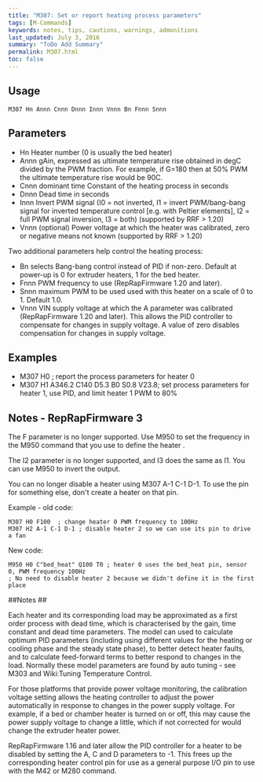 ```yaml
---
title: "M307: Set or report heating process parameters" 
tags: [M-Commands]
keywords: notes, tips, cautions, warnings, admonitions
last_updated: July 3, 2016
summary: "ToDo Add Summary"
permalink: M307.html
toc: false
---
```



## Usage ##
```
M307 Hn Annn Cnnn Dnnn Innn Vnnn Bn Fnnn Snnn 
```

## Parameters ##

+ Hn Heater number (0 is usually the bed heater)
+ Annn gAin, expressed as ultimate temperature rise obtained in degC divided by the PWM fraction. For example, if G=180 then at 50% PWM the ultimate temperature rise would be 90C.
+ Cnnn dominant time Constant of the heating process in seconds
+ Dnnn Dead time in seconds
+ Innn Invert PWM signal (I0 = not inverted, I1 = invert PWM/bang-bang signal for inverted temperature control [e.g. with Peltier elements], I2 = full PWM signal inversion, I3 = both) (supported by RRF > 1.20)
+ Vnnn (optional) Power voltage at which the heater was calibrated, zero or negative means not known (supported by RRF > 1.20)

Two additional parameters help control the heating process:

+ Bn selects Bang-bang control instead of PID if non-zero. Default at power-up is 0 for extruder heaters, 1 for the bed heater.
+ Fnnn PWM frequency to use (RepRapFirmware 1.20 and later).
+ Snnn maximum PWM to be used used with this heater on a scale of 0 to 1. Default 1.0.
+ Vnnn VIN supply voltage at which the A parameter was calibrated (RepRapFirmware 1.20 and later). This allows the PID controller to compensate for changes in supply voltage. A value of zero disables compensation for changes in supply voltage.

## Examples ##

+ M307 H0 ; report the process parameters for heater 0
+ M307 H1 A346.2 C140 D5.3 B0 S0.8 V23.8; set process parameters for heater 1, use PID, and limit heater 1 PWM to 80%

## Notes - RepRapFirmware 3 ##

The F parameter is no longer supported. Use M950 to set the frequency in the M950 command that you use to define the heater .

The I2 parameter is no longer supported, and I3 does the same as I1. You can use M950 to invert the output.

You can no longer disable a heater using M307 A-1 C-1 D-1. To use the pin for something else, don't create a heater on that pin.

Example - old code:

```
M307 H0 F100  ; change heater 0 PWM frequency to 100Hz
M307 H2 A-1 C-1 D-1 ; disable heater 2 so we can use its pin to drive a fan
```

New code:

```
M950 H0 C"bed_heat" Q100 T0 ; heater 0 uses the bed_heat pin, sensor 0, PWM frequency 100Hz
; No need to disable heater 2 because we didn't define it in the first place
```

##Notes ##

Each heater and its corresponding load may be approximated as a first order process with dead time, which is characterised by the gain, time constant and dead time parameters. The model can used to calculate optimum PID parameters (including using different values for the heating or cooling phase and the steady state phase), to better detect heater faults, and to calculate feed-forward terms to better respond to changes in the load. Normally these model parameters are found by auto tuning - see M303 and Wiki:Tuning Temperature Control.

For those platforms that provide power voltage monitoring, the calibration voltage setting allows the heating controller to adjust the power automatically in response to changes in the power supply voltage. For example, if a bed or chamber heater is turned on or off, this may cause the power supply voltage to change a little, which if not corrected for would change the extruder heater power.

RepRapFirmware 1.16 and later allow the PID controller for a heater to be disabled by setting the A, C and D parameters to -1. This frees up the corresponding heater control pin for use as a general purpose I/O pin to use with the M42 or M280 command.